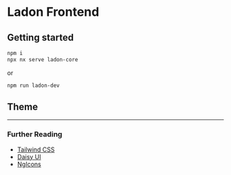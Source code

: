# Ladon Frontend

## Getting started

```bash
npm i
npx nx serve ladon-core
```
or

```bash
npm run ladon-dev
```

## Theme

---

### Further Reading

- [Tailwind CSS](https://tailwindcss.com/docs/installation)
- [Daisy UI](https://daisyui.com)
- [NgIcons](https://github.com/ng-icons/ng-icons)
